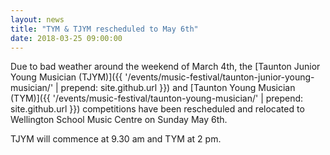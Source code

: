 ```yaml
---
layout: news
title: "TYM & TJYM rescheduled to May 6th"
date: 2018-03-25 09:00:00
---
```


Due to bad weather around the weekend of March 4th, the [Taunton Junior Young Musician (TJYM)]({{ '/events/music-festival/taunton-junior-young-musician/' | prepend: site.github.url }}) and [Taunton Young Musician (TYM)]({{ '/events/music-festival/taunton-young-musician/' | prepend: site.github.url }}) competitions have been rescheduled and relocated to Wellington School Music Centre on Sunday May 6th.

TJYM will commence at 9.30 am and TYM at 2 pm.